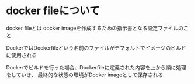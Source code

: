 # docker fileについて

docker fileとは
docker imageを作成するための指示書となる設定ファイルのこと

DockerではDockerfileという名前のファイルがデフォルトでイメージのビルドに使用される

Dockerでビルドを行った場合、Dockerfileに定義された内容を上から順に処理をしていき、
最終的な状態の環境がDocker imageとして保存される
